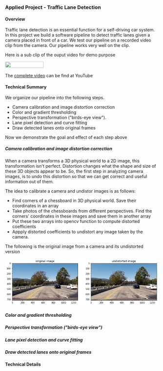 ### Applied Project - Traffic Lane Detection

#### Overview

Traffic lane detection is an essential function for a self-driving car system. In this project we build a software pipeline to detect traffic lanes given a camera placed in front of a car. We test our pipeline on a recorded video clip from the camera. Our pipeline works very well on the clip.

Here is a sub clip of the ouput video for demo purpose

  <img src="https://github.com/wenbo5565/AppliedProject_AdvancedLaneFinding/blob/master/output_video.gif"  height="50%" width="50%">

The [complete video](https://www.youtube.com/watch?v=_-b3N_NYUBg) can be find at YouTube

#### Technical Summary

We organize our pipeline into the following steps.

* Camera calibration and image distortion correction
* Color and gradient thresholding
* Perspective transformation ("birds-eye view").
* Lane pixel detection and curve fitting
* Draw detected lanes onto original frames

Now we demonstrate the goal and effect of each step above

##### Camera calibration and image distortion correction

When a camera transforms a 3D physical world to a 2D image, this transformation isn't perfect. Distortion changes what the shape and size of these 3D objects appear to be. So, the first step in analyzing camera images, is to undo this distortion so that we can get correct and useful information out of them.

<!-- attach distortion image -->

The idea to calibrate a camera and undistor images is as follows:
  * Find corners of a chessboard in 3D physical world. Save their coordinates in an array
  * Take photos of the chessboards from different perspectives. Find the corners' coordinates in these images and save them in another array
  * Put these two arrays into opencv function to compute distorted coefficients
  * Appply distorted coefficients to undistort any image taken by the camera.
  
The following is the original image from a camera and its undistorted version

<img src="https://github.com/wenbo5565/AppliedProject_AdvancedLaneFinding/blob/master/images/undistortion.png">

##### Color and gradient thresholding

##### Perspective transformation ("birds-eye view")

##### Lane pixel detection and curve fitting

##### Draw detected lanes onto original frames

#### Technical Details

 
